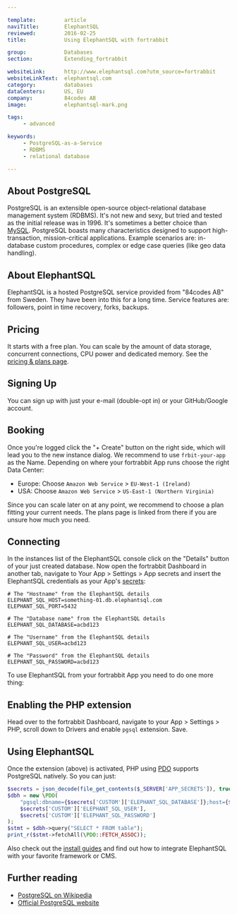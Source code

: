 ```yaml
---

template:         article
naviTitle:        ElephantSQL
reviewed:         2016-02-25
title:            Using ElephantSQL with fortrabbit

group:            Databases
section:          Extending_fortrabbit

websiteLink:      http://www.elephantsql.com?utm_source=fortrabbit
websiteLinkText:  elephantsql.com
category:         databases
dataCenters:      US, EU
company:          84codes AB
image:            elephantsql-mark.png

tags:
     - advanced

keywords:
     - PostgreSQL-as-a-Service
     - RDBMS
     - relational database

---
```



## About PostgreSQL

PostgreSQL is an extensible open-source object-relational database management system (RDBMS). It's not new and sexy, but tried and tested as the initial release was in 1996. It's sometimes a better choice than [MySQL](/mysql). PostgreSQL boasts many characteristics designed to support high-transaction, mission-critical applications. Example scenarios are: in-database custom procedures, complex or edge case queries (like geo data handling).


## About ElephantSQL

ElephantSQL is a hosted PostgreSQL service provided from "84codes AB" from Sweden. They have been into this for a long time. Service features are: followers, point in time recovery, forks, backups.


## Pricing

It starts with a free plan. You can scale by the amount of data storage, concurrent connections, CPU power and dedicated memory. See the [pricing & plans page](http://www.elephantsql.com/plans.html?utm_source=fortrabbit).


## Signing Up

You can sign up with just your e-mail (double-opt in) or your GitHub/Google account.


## Booking

Once you're logged click the "+ Create" button on the right side, which will lead you to the new instance dialog. We recommend to use `frbit-your-app` as the Name. Depending on where your fortrabbit App runs choose the right Data Center:

* Europe: Choose `Amazon Web Service` > `EU-West-1 (Ireland)`
* USA: Choose `Amazon Web Service` > `US-East-1 (Northern Virginia)`

Since you can scale later on at any point, we recommend to choose a plan fitting your current needs. The plans page is linked from there if you are unsure how much you need.

## Connecting

In the instances list of the ElephantSQL console click on the "Details" button of your just created database. Now open the fortrabbit Dashboard in another tab, navigate to Your App > Settings > App secrets and insert the ElephantSQL credentials as your App's [secrets](app-secrets):

```plain
# The "Hostname" from the ElephantSQL details
ELEPHANT_SQL_HOST=something-01.db.elephantsql.com
ELEPHANT_SQL_PORT=5432

# The "Database name" from the ElephantSQL details
ELEPHANT_SQL_DATABASE=acbd123

# The "Username" from the ElephantSQL details
ELEPHANT_SQL_USER=acbd123

# The "Password" from the ElephantSQL details
ELEPHANT_SQL_PASSWORD=acbd123
```

To use ElephantSQL from your fortrabbit App you need to do one more thing:

## Enabling the PHP extension

Head over to the fortrabbit Dashboard, navigate to your App > Settings > PHP, scroll down to Drivers and enable `pgsql` extension. Save.

## Using ElephantSQL

Once the extension (above) is activated, PHP using [PDO](http://php.net/manual/en/ref.pdo-pgsql.php) supports PostgreSQL natively. So you can just:

```php
$secrets = json_decode(file_get_contents($_SERVER['APP_SECRETS']), true);
$dbh = new \PDO(
    "pgsql:dbname={$secrets['CUSTOM']['ELEPHANT_SQL_DATABASE']};host={$secrets['CUSTOM']['ELEPHANT_SQL_HOST']}",
    $secrets['CUSTOM']['ELEPHANT_SQL_USER'],
    $secrets['CUSTOM']['ELEPHANT_SQL_PASSWORD']
);
$stmt = $dbh->query("SELECT * FROM table");
print_r($stmt->fetchAll(\PDO::FETCH_ASSOC));
```

Also check out the [install guides](/#install-guides) and find out how to integrate ElephantSQL with your favorite framework or CMS.

## Further reading

* [PostgreSQL on Wikipedia](https://en.wikipedia.org/wiki/PostgreSQL)
* [Official PostgreSQL website](http://www.postgresql.org/)